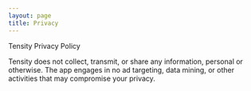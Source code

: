 ```yaml
---
layout: page
title: Privacy
---
```


Tensity Privacy Policy

Tensity does not collect, transmit, or share any information, personal or otherwise. The app engages in no ad targeting, data mining, or other activities that may compromise your privacy.
